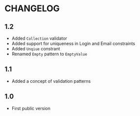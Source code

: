 CHANGELOG
=========

1.2
---

 * Added `Collection` validator
 * Added support for uniqueness in Login and Email constraints
 * Added `Unqiue` constrant
 * Renamed `Empty` pattern to `EmptyValue`

1.1
---

 * Added a concept of validation patterns


1.0
---

 * First public version